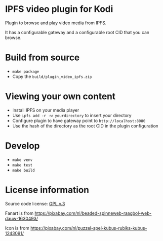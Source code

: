 # IPFS video plugin for Kodi

Plugin to browse and play video media from IPFS.

It has a configurable gateway and a configurable root CID that you can browse.

# Build from source

- `make package`
- Copy the `build/plugin_video_ipfs.zip`

# Viewing your own content

- Install IPFS on your media player
- Use `ipfs add -r -w yourdirectory` to insert your directory
- Configure plugin to have gateway point to `http://localhost:8080`
- Use the hash of the directory as the root CID in the plugin configuration

# Develop

- `make venv`
- `make test`
- `make build`

# License information

Source code license: [GPL v.3](http://www.gnu.org/copyleft/gpl.html)

Fanart is from https://pixabay.com/nl/beaded-spinneweb-raagbol-web-dauw-1630493/

Icon is from https://pixabay.com/nl/puzzel-spel-kubus-rubiks-kubus-1243091/
